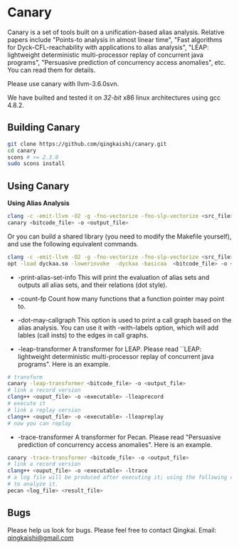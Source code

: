 Canary
======

Canary is a set of tools built on a unification-based alias analysis.
Relative papers include "Points-to analysis in almost linear time", 
"Fast algorithms for Dyck-CFL-reachability with applications to alias 
analysis", "LEAP: lightweight deterministic multi-processor replay of 
concurrent java programs", "Persuasive prediction of concurrency 
access anomalies", etc. You can read them for details.

Please use canary with llvm-3.6.0svn.

We have builted and tested it on *32-bit* x86 linux architectures using
gcc 4.8.2.

Building Canary
------

```bash
git clone https://github.com/qingkaishi/canary.git
cd canary
scons # >= 2.3.0
sudo scons install
```


Using Canary
------

**Using Alias Analysis**

```bash
clang -c -emit-llvm -O2 -g -fno-vectorize -fno-slp-vectorize <src_file> -o <bitcode_file>
canary <bitcode_file> -o <output_file>
```

Or you can build a shared library (you need to modify the Makefile yourself), 
and use the following equivalent commands.

```bash
clang -c -emit-llvm -O2 -g -fno-vectorize -fno-slp-vectorize <src_file> -o <bitcode_file>
opt -load dyckaa.so -lowerinvoke  -dyckaa -basicaa  <bitcode_file> -o <output_file>
```

* -print-alias-set-info
This will print the evaluation of alias sets and outputs all alias sets, and their 
relations (dot style).

* -count-fp
Count how many functions that a function pointer may point to.

* -dot-may-callgraph
This option is used to print a call graph based on the alias analysis.
You can use it with -with-labels option, which will add lables (call insts)
to the edges in call graphs.

* -leap-transformer
A transformer for LEAP. Please read ``LEAP: lightweight deterministic 
multi-processor replay of concurrent java programs". Here is an example.

```bash
# transform
canary -leap-transformer <bitcode_file> -o <output_file>
# link a record version
clang++ <ouput_file> -o <executable> -lleaprecord
# execute it
# link a replay version
clang++ <ouput_file> -o <executable> -lleapreplay
# now you can replay
```

* -trace-transformer
A transformer for Pecan. Please read "Persuasive prediction of concurrency 
access anomalies". Here is an example.

```bash
canary -trace-transformer <bitcode_file> -o <output_file>
# link a record version 
clang++ <ouput_file> -o <executable> -ltrace
# a log file will be produced after executing it; using the following command
# to analyze it.  
pecan <log_file> <result_file>
```


Bugs
------

Please help us look for bugs. Please feel free to contact Qingkai.
Email: qingkaishi@gmail.com


